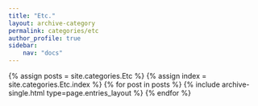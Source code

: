 ```yaml
---
title: "Etc."
layout: archive-category
permalink: categories/etc
author_profile: true
sidebar:
    nav: "docs"    
---
```


{% assign posts = site.categories.Etc %}
{% assign index = site.categories.Etc.index %}
{% for post in posts %} {% include archive-single.html type=page.entries_layout %} {% endfor %}
